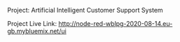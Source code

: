 Project: Artificial Intelligent Customer Support System

Project Live Link: http://node-red-wblpg-2020-08-14.eu-gb.mybluemix.net/ui
